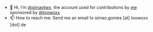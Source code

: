- 👋 Hi, I’m [@simaotwx](https://github.com/simaotwx), the account used for contributions by [me](https://github.com/xdevs23) sponsored by [@toowoxx](https://github.com/toowoxx)
- 📫 How to reach me: Send me an email to simao.gomes [at] toowoxx [dot] de
